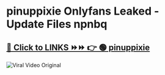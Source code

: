
 # pinuppixie Onlyfans Leaked - Update Files npnbq

## <h2><a href="https://clipsfans.com/pinuppixie&ref=git">🔗 Click to LINKS ⏩⏩ 👉 🟢 pinuppixie </a></h2>

<a href="https://clipsfans.com/pinuppixie&ref=git" rel="nofollow" data-target="animated-image.originalLink"><img src="https://i.ibb.co.com/xMMVF88/686577567.gif" alt="Viral Video Original" style="max-width: 100%; display: inline-block;" data-target="animated-image.originalImage"></a>

